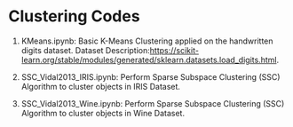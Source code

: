 # Clustering Codes

1. KMeans.ipynb: Basic K-Means Clustering applied on the handwritten digits dataset.
                 Dataset Description:https://scikit-learn.org/stable/modules/generated/sklearn.datasets.load_digits.html.

2. SSC_Vidal2013_IRIS.ipynb: Perform Sparse Subspace Clustering (SSC) Algorithm to cluster objects in IRIS Dataset.

3. SSC_Vidal2013_Wine.ipynb: Perform Sparse Subspace Clustering (SSC) Algorithm to cluster objects in Wine Dataset.

